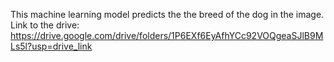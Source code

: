 This machine learning model predicts the the breed of the dog in the image.
Link to the drive:
https://drive.google.com/drive/folders/1P6EXf6EyAfhYCc92VOQgeaSJlB9MLs5l?usp=drive_link
